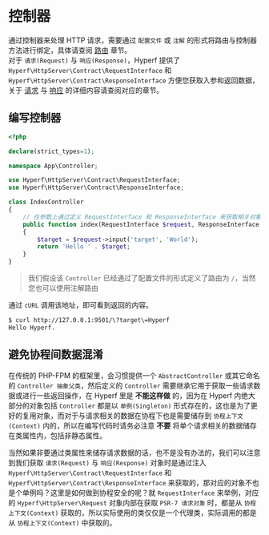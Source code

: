 # 控制器

通过控制器来处理 HTTP 请求，需要通过 `配置文件` 或 `注解` 的形式将路由与控制器方法进行绑定，具体请查阅 [路由](zh-cn/router.md) 章节。   
对于 `请求(Request)` 与 `响应(Response)`，Hyperf 提供了 `Hyperf\HttpServer\Contract\RequestInterface` 和 `Hyperf\HttpServer\Contract\ResponseInterface` 方便您获取入参和返回数据，关于 [请求](zh-cn/request.md) 与 [响应](zh-cn/response.md) 的详细内容请查阅对应的章节。

## 编写控制器

```php
<?php

declare(strict_types=1);

namespace App\Controller;

use Hyperf\HttpServer\Contract\RequestInterface;
use Hyperf\HttpServer\Contract\ResponseInterface;

class IndexController
{
    // 在参数上通过定义 RequestInterface 和 ResponseInterface 来获取相关对象，对象会被依赖注入容器自动注入
    public function index(RequestInterface $request, ResponseInterface $response)
    {
        $target = $request->input('target', 'World');
        return 'Hello ' . $target;
    }
}
```

> 我们假设该 `Controller` 已经通过了配置文件的形式定义了路由为 `/`，当然您也可以使用注解路由

通过 `cURL` 调用该地址，即可看到返回的内容。

```bash
$ curl http://127.0.0.1:9501/\?target\=Hyperf
Hello Hyperf.
```

## 避免协程间数据混淆

在传统的 PHP-FPM 的框架里，会习惯提供一个 `AbstractController` 或其它命名的 `Controller 抽象父类`，然后定义的 `Controller` 需要继承它用于获取一些请求数据或进行一些返回操作，在 Hyperf 里是 **不能这样做** 的，因为在 Hyperf 内绝大部分的对象包括 `Controller` 都是以 `单例(Singleton)` 形式存在的，这也是为了更好的复用对象，而对于与请求相关的数据在协程下也是需要储存到 `协程上下文(Context)` 内的，所以在编写代码时请务必注意 **不要** 将单个请求相关的数据储存在类属性内，包括非静态属性。   

当然如果非要通过类属性来储存请求数据的话，也不是没有办法的，我们可以注意到我们获取 `请求(Request)` 与 `响应(Response)` 对象时是通过注入 `Hyperf\HttpServer\Contract\RequestInterface` 和 `Hyperf\HttpServer\Contract\ResponseInterface` 来获取的，那对应的对象不也是个单例吗？这里是如何做到协程安全的呢？就 `RequestInterface` 来举例，对应的 `Hyperf\HttpServer\Request` 对象内部在获取 `PSR-7 请求对象` 时，都是从 `协程上下文(Context)` 获取的，所以实际使用的类仅仅是一个代理类，实际调用的都是从 `协程上下文(Context)` 中获取的。
